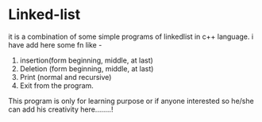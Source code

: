 # Linked-list
it is a combination of some simple programs of linkedlist in c++ language.
i have add here some fn like -
1. insertion(form beginning, middle, at last)
2. Deletion (form beginning, middle, at last)
3. Print (normal and  recursive)
4. Exit from the program.
 
This program is only for learning purpose or if anyone interested so he/she can add his creativity here........!
